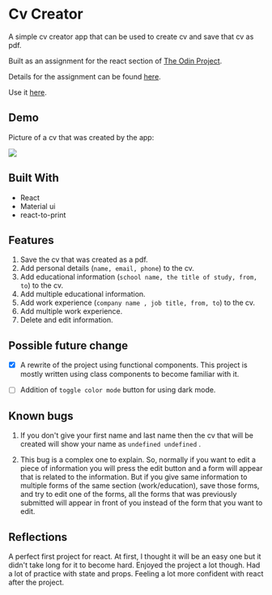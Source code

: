 # Cv Creator
A simple cv creator app that can be used to create cv and save that cv as pdf.

Built as an assignment for the react section of [The Odin Project](https://github.com/TheOdinProject).

Details for the assignment can be found [here](https://www.theodinproject.com/lessons/node-path-javascript-cv-application).

Use it [here](https://hattima-tim.github.io/cv-project/).

## Demo

Picture of a cv that was created by the app:

![](https://res.cloudinary.com/du3oueesv/image/upload/v1657289612/Screenshot_2022_0708_200921_cuab78.png)

## Built With

- React
- Material ui
- react-to-print

## Features

1. Save the cv that was created as a pdf.
2. Add personal details (`name, email, phone`) to the cv.
3. Add educational information (`school name, the title of study, from, to`) to the cv.
4. Add multiple educational information.
5. Add work experience (`company name , job title, from, to`) to the cv.
6. Add multiple work experience.
7. Delete and edit information.

## Possible future change
* [x] A rewrite of the project using functional components. This project is mostly written using class components to become familiar with it.

* [ ] Addition of `toggle color mode` button for using dark mode.

## Known bugs

1. If you don't give your first name and last name then the cv that will be created will show your name as `undefined undefined` .

2. This bug is a complex one to explain. So, normally if you want to edit a piece of information you will press the edit button and a form will appear that is related to the information. But if you give same information to multiple forms of the same section (work/education), save those forms, and try to edit one of the forms, all the forms that was previously submitted will appear in front of you instead of the form that you want to edit.

## Reflections
A perfect first project for react. At first, I thought it will be an easy one but it didn't take long for it to become hard. Enjoyed the project a lot though. Had a lot of practice with state and props. Feeling a lot more confident with react after the project.
